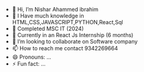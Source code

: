 - 👋 Hi, I’m Nishar Ahammed ibrahim
- 👀 I Have much knowledge in HTML,CSS,JAVASCRIPT,PYTHON,React,Sql
- 🌱 Completed MSC IT (2024)
- 🌱 Currently in an React Js Internship (6 months)
- 💞️ I’m looking to collaborate on Software company
- 📫 How to reach me contact 9342269664
- 😄 Pronouns: ...
- ⚡ Fun fact: ...

<!---
Rahsin-07/Rahsin-07 is a ✨ special ✨ repository because its `README.md` (this file) appears on your GitHub profile.
You can click the Preview link to take a look at your changes.
--->
